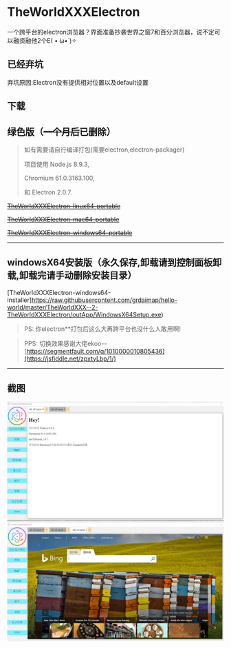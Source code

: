 # TheWorldXXXElectron

一个跨平台的electron浏览器？界面准备抄袭世界之窗7和百分浏览器，说不定可以融资融他2个E( • ̀ω•́ )✧

## 已经弃坑

弃坑原因:Electron没有提供相对位置以及default设置

## 下载
## 绿色版（<del>一个月后</del>已删除）

> 如有需要请自行编译打包(需要electron,electron-packager)
    <p>项目使用 Node.js 8.9.3,</p>
    <p>Chromium 61.0.3163.100,</p>
    <p>和 Electron 2.0.7.</p>
    
<del>[TheWorldXXXElectron-linux64-portable](https://github.com/grdaimap/TheWorldXXX/blob/%E5%BA%9F%E5%BC%832-TheWorldXXXElectron/outApp/TheWorldXXXElectron-linux-x64.7z)</del>

<del>[TheWorldXXXElectron-mac64-portable](https://github.com/grdaimap/TheWorldXXX/blob/%E5%BA%9F%E5%BC%832-TheWorldXXXElectron/outApp/TheWorldXXXElectron-darwin-x64.7z)</del>

<del>[TheWorldXXXElectron-windows64-portable](https://github.com/grdaimap/TheWorldXXX/blob/%E5%BA%9F%E5%BC%832-TheWorldXXXElectron/outApp/TheWorldXXXElectron-win32-x64.7z)</del>
____________
## windowsX64安装版（永久保存,卸载请到控制面板卸载,卸载完请手动删除安装目录）
[TheWorldXXXElectron-windows64-installer]https://raw.githubusercontent.com/grdaimap/hello-world/master/TheWorldXXX--2-TheWorldXXXElectron/outApp/WindowsX64Setup.exe)

> PS: 你electron\*\*打包后这么大再跨平台也没什么人敢用啊!

> PPS: 切换效果感谢大佬ekoo--[https://segmentfault.com/q/1010000010805436](https://jsfiddle.net/zpxtyLbp/1/)

_______________

## 截图

![截图1](./21.png)
![截图2](./22.png)
